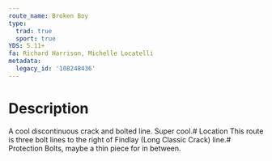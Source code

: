 ```yaml
---
route_name: Broken Boy
type:
  trad: true
  sport: true
YDS: 5.11+
fa: Richard Harrison, Michelle Locatelli
metadata:
  legacy_id: '108248436'
---
```

# Description
A cool discontinuous crack and bolted line.  Super cool.# Location
This route is three bolt lines to the right of Findlay (Long Classic Crack) line.# Protection
Bolts, maybe a thin piece for in between.